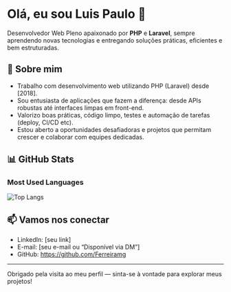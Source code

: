 # Olá, eu sou Luis Paulo 👋  
Desenvolvedor Web Pleno apaixonado por **PHP** e **Laravel**, sempre aprendendo novas tecnologias e entregando soluções práticas, eficientes e bem estruturadas.

## 💼 Sobre mim  
- Trabalho com desenvolvimento web utilizando PHP (Laravel) desde [2018].  
- Sou entusiasta de aplicações que fazem a diferença: desde APIs robustas até interfaces limpas em front-end.  
- Valorizo boas práticas, código limpo, testes e automação de tarefas (deploy, CI/CD etc).  
- Estou aberto a oportunidades desafiadoras e projetos que permitam crescer e colaborar com equipes dedicadas.

## 📊 GitHub Stats

### Most Used Languages
![Top Langs](https://github-readme-stats.vercel.app/api/top-langs/?username=Ferreiramg&langs_count=8&theme=radical&hide_border=false)
 

## 📫 Vamos nos conectar  
- LinkedIn: [seu link]  
- E-mail: [seu e-mail ou “Disponível via DM”]  
- GitHub: https://github.com/Ferreiramg  

---

Obrigado pela visita ao meu perfil — sinta-se à vontade para explorar meus projetos!  

